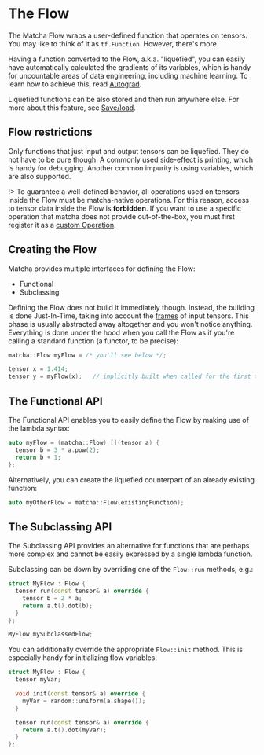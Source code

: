 # The Flow

The Matcha Flow wraps a user-defined function that operates on tensors.
You may like to think of it as `tf.Function`. However, there's more. 

Having a function converted to the Flow, a.k.a. "liquefied", you can easily 
have automatically calculated the gradients of its variables, which is handy 
for uncountable areas of data engineering, including machine learning.
To learn how to achieve this, read [Autograd](flow/autograd).

Liquefied functions can be also stored and then run anywhere else.
For more about this feature, see [Save/load](flow/save-load).

## Flow restrictions

Only functions that just input and output tensors can be liquefied.
They do not have to be pure though. A commonly used side-effect is printing,
which is handy for debugging. Another common impurity is using variables,
which are also supported. 

!> To guarantee a well-defined behavior, all operations
used on tensors inside the Flow must be matcha-native operations. For this
reason, access to tensor data inside the Flow is **forbidden**. If you want to
use a specific operation that matcha does not provide out-of-the-box, you
must first register it as a [custom Operation](custom-op.md).

## Creating the Flow

Matcha provides multiple interfaces for defining the Flow:
- Functional
- Subclassing

Defining the Flow does not build it immediately though. Instead, the building is done Just-In-Time, 
taking into account the [frames](tensor/#tensor-frames) of input tensors. This phase is usually
abstracted away altogether and you won't notice anything. Everything is done under the hood when
you call the Flow as if you're calling a standard function (a functor, to be precise):

```cpp
matcha::Flow myFlow = /* you'll see below */;

tensor x = 1.414;
tensor y = myFlow(x);   // implicitly built when called for the first time
```

## The Functional API

The Functional API enables you to easily define the Flow by making use
of the lambda syntax:

```cpp
auto myFlow = (matcha::Flow) [](tensor a) {
  tensor b = 3 * a.pow(2);
  return b + 1;
};

```

Alternatively, you can create the liquefied counterpart of 
an already existing function:

```cpp
auto myOtherFlow = matcha::Flow(existingFunction);
```

## The Subclassing API

The Subclassing API provides an alternative for functions that are perhaps
more complex and cannot be easily expressed by a single lambda function.

Subclassing can be down by overriding one of the `Flow::run` methods, e.g.:

```cpp
struct MyFlow : Flow {
  tensor run(const tensor& a) override {
    tensor b = 2 * a;
    return a.t().dot(b);
  }
};

MyFlow mySubclassedFlow;
```

You can additionally override the appropriate `Flow::init` method. This
is especially handy for initializing flow variables:

```cpp
struct MyFlow : Flow {
  tensor myVar;

  void init(const tensor& a) override {
    myVar = random::uniform(a.shape());
  }

  tensor run(const tensor& a) override {
    return a.t().dot(myVar);
  }
};
```
